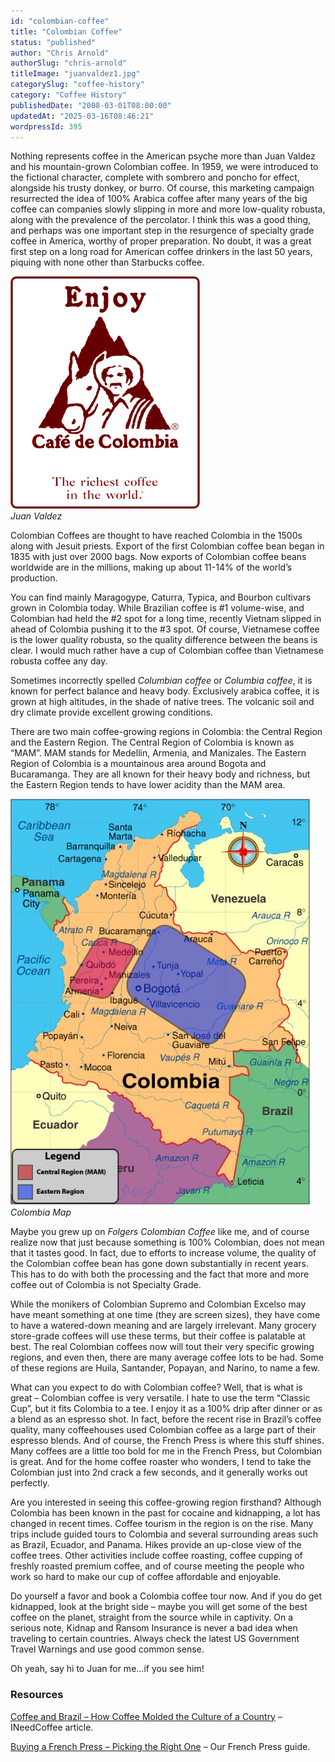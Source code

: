 ```yaml
---
id: "colombian-coffee"
title: "Colombian Coffee"
status: "published"
author: "Chris Arnold"
authorSlug: "chris-arnold"
titleImage: "juanvaldez1.jpg"
categorySlug: "coffee-history"
category: "Coffee History"
publishedDate: "2008-03-01T08:00:00"
updatedAt: "2025-03-16T08:46:21"
wordpressId: 395
---
```


Nothing represents coffee in the American psyche more than Juan Valdez and his mountain-grown Colombian coffee. In 1959, we were introduced to the fictional character, complete with sombrero and poncho for effect, alongside his trusty donkey, or burro. Of course, this marketing campaign resurrected the idea of 100% Arabica coffee after many years of the big coffee can companies slowly slipping in more and more low-quality robusta, along with the prevalence of the percolator. I think this was a good thing, and perhaps was one important step in the resurgence of specialty grade coffee in America, worthy of proper preparation. No doubt, it was a great first step on a long road for American coffee drinkers in the last 50 years, piquing with none other than Starbucks coffee.

![Juan Valdez](juanvaldez1.jpg)  
*Juan Valdez*

Colombian Coffees are thought to have reached Colombia in the 1500s along with Jesuit priests. Export of the first Colombian coffee bean began in 1835 with just over 2000 bags. Now exports of Colombian coffee beans worldwide are in the millions, making up about 11-14% of the world’s production.

You can find mainly Maragogype, Caturra, Typica, and Bourbon cultivars grown in Colombia today. While Brazilian coffee is #1 volume-wise, and Colombian had held the #2 spot for a long time, recently Vietnam slipped in ahead of Colombia pushing it to the #3 spot. Of course, Vietnamese coffee is the lower quality robusta, so the quality difference between the beans is clear. I would much rather have a cup of Colombian coffee than Vietnamese robusta coffee any day.

Sometimes incorrectly spelled *Columbian coffee* or *Columbia coffee*, it is known for perfect balance and heavy body. Exclusively arabica coffee, it is grown at high altitudes, in the shade of native trees. The volcanic soil and dry climate provide excellent growing conditions.

There are two main coffee-growing regions in Colombia: the Central Region and the Eastern Region. The Central Region of Colombia is known as “MAM”. MAM stands for Medellin, Armenia, and Manizales. The Eastern Region of Colombia is a mountainous area around Bogota and Bucaramanga. They are all known for their heavy body and richness, but the Eastern Region tends to have lower acidity than the MAM area.

![Colombia Map](colombiamap-480x650.jpg)  
*Colombia Map*

Maybe you grew up on *Folgers Colombian Coffee* like me, and of course realize now that just because something is 100% Colombian, does not mean that it tastes good. In fact, due to efforts to increase volume, the quality of the Colombian coffee bean has gone down substantially in recent years. This has to do with both the processing and the fact that more and more coffee out of Colombia is not Specialty Grade.

While the monikers of Colombian Supremo and Colombian Excelso may have meant something at one time (they are screen sizes), they have come to have a watered-down meaning and are largely irrelevant. Many grocery store-grade coffees will use these terms, but their coffee is palatable at best. The real Colombian coffees now will tout their very specific growing regions, and even then, there are many average coffee lots to be had. Some of these regions are Huila, Santander, Popayan, and Narino, to name a few.

What can you expect to do with Colombian coffee? Well, that is what is great – Colombian coffee is very versatile. I hate to use the term “Classic Cup”, but it fits Colombia to a tee. I enjoy it as a 100% drip after dinner or as a blend as an espresso shot. In fact, before the recent rise in Brazil’s coffee quality, many coffeehouses used Colombian coffee as a large part of their espresso blends. And of course, the French Press is where this stuff shines. Many coffees are a little too bold for me in the French Press, but Colombian is great. And for the home coffee roaster who wonders, I tend to take the Colombian just into 2nd crack a few seconds, and it generally works out perfectly.

Are you interested in seeing this coffee-growing region firsthand? Although Colombia has been known in the past for cocaine and kidnapping, a lot has changed in recent times. Coffee tourism in the region is on the rise. Many trips include guided tours to Colombia and several surrounding areas such as Brazil, Ecuador, and Panama. Hikes provide an up-close view of the coffee trees. Other activities include coffee roasting, coffee cupping of freshly roasted premium coffee, and of course meeting the people who work so hard to make our cup of coffee affordable and enjoyable.

Do yourself a favor and book a Colombia coffee tour now. And if you do get kidnapped, look at the bright side – maybe you will get some of the best coffee on the planet, straight from the source while in captivity. On a serious note, Kidnap and Ransom Insurance is never a bad idea when traveling to certain countries. Always check the latest US Government Travel Warnings and use good common sense.

Oh yeah, say hi to Juan for me…if you see him!

### Resources

[Coffee and Brazil – How Coffee Molded the Culture of a Country](http://ineedcoffee.com/coffee-and-brazil-how-coffee-molded-the-culture-of-a-country/) – INeedCoffee article.

[Buying a French Press – Picking the Right One](http://ineedcoffee.com/buying-a-french-press-picking-the-right-one/) – Our French Press guide.